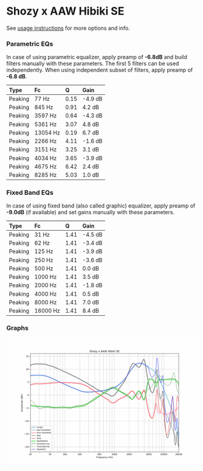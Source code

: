 # Shozy x AAW Hibiki SE
See [usage instructions](https://github.com/jaakkopasanen/AutoEq#usage) for more options and info.

### Parametric EQs
In case of using parametric equalizer, apply preamp of **-6.8dB** and build filters manually
with these parameters. The first 5 filters can be used independently.
When using independent subset of filters, apply preamp of **-6.8 dB**.

| Type    | Fc       |    Q | Gain    |
|:--------|:---------|:-----|:--------|
| Peaking | 77 Hz    | 0.15 | -4.9 dB |
| Peaking | 845 Hz   | 0.91 | 4.2 dB  |
| Peaking | 3597 Hz  | 0.64 | -4.3 dB |
| Peaking | 5361 Hz  | 3.07 | 4.8 dB  |
| Peaking | 13054 Hz | 0.19 | 6.7 dB  |
| Peaking | 2266 Hz  | 4.11 | -1.6 dB |
| Peaking | 3151 Hz  | 3.25 | 3.1 dB  |
| Peaking | 4034 Hz  | 3.65 | -3.9 dB |
| Peaking | 4675 Hz  | 6.42 | 2.4 dB  |
| Peaking | 8285 Hz  | 5.03 | 1.0 dB  |

### Fixed Band EQs
In case of using fixed band (also called graphic) equalizer, apply preamp of **-9.0dB**
(if available) and set gains manually with these parameters.

| Type    | Fc       |    Q | Gain    |
|:--------|:---------|:-----|:--------|
| Peaking | 31 Hz    | 1.41 | -4.5 dB |
| Peaking | 62 Hz    | 1.41 | -3.4 dB |
| Peaking | 125 Hz   | 1.41 | -3.9 dB |
| Peaking | 250 Hz   | 1.41 | -3.6 dB |
| Peaking | 500 Hz   | 1.41 | 0.0 dB  |
| Peaking | 1000 Hz  | 1.41 | 3.5 dB  |
| Peaking | 2000 Hz  | 1.41 | -1.8 dB |
| Peaking | 4000 Hz  | 1.41 | 0.5 dB  |
| Peaking | 8000 Hz  | 1.41 | 7.0 dB  |
| Peaking | 16000 Hz | 1.41 | 8.4 dB  |

### Graphs
![](./Shozy%20x%20AAW%20Hibiki%20SE.png)
